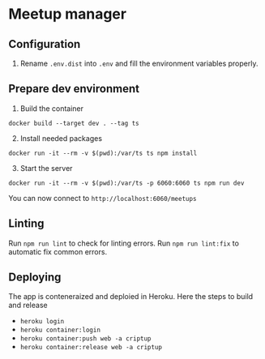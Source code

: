 # Meetup manager

## Configuration

1. Rename `.env.dist` into `.env` and fill the environment variables properly.

## Prepare dev environment

1. Build the container

```shell
docker build --target dev . --tag ts
```

2. Install needed packages

```shell
docker run -it --rm -v $(pwd):/var/ts ts npm install
```

3. Start the server

```shell
docker run -it --rm -v $(pwd):/var/ts -p 6060:6060 ts npm run dev
```

You can now connect to `http://localhost:6060/meetups`

## Linting

Run `npm run lint` to check for linting errors.
Run `npm run lint:fix` to automatic fix common errors.

## Deploying

The app is conteneraized and deploied in Heroku. Here the steps to build and release

- `heroku login` 
- `heroku container:login`
- `heroku container:push web -a criptup`
- `heroku container:release web -a criptup`
